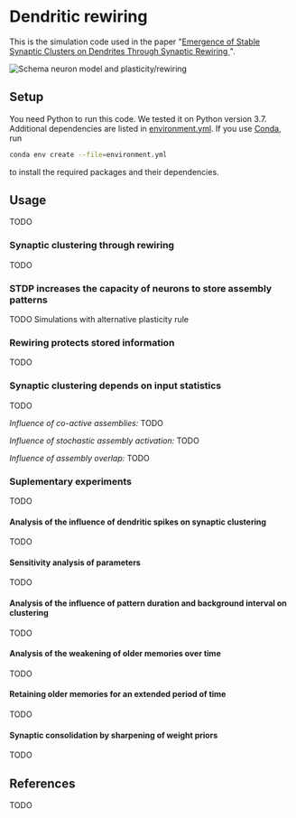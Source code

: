 # Dendritic rewiring
This is the simulation code used in the paper "[Emergence of Stable Synaptic Clusters on Dendrites Through Synaptic
Rewiring ](https://www.frontiersin.org/articles/10.3389/fncom.2020.00057)".

![Schema neuron model and plasticity/rewiring](https://i.imgur.com/qezv4Z6.png)

## Setup
You need Python to run this code. We tested it on Python version 3.7. Additional dependencies are listed in
[environment.yml](environment.yml). If you use [Conda](https://docs.conda.io/en/latest/), run

```bash
conda env create --file=environment.yml
```

to install the required packages and their dependencies.

## Usage
TODO

### Synaptic clustering through rewiring
TODO

### STDP increases the capacity of neurons to store assembly patterns
TODO
Simulations with alternative plasticity rule

### Rewiring protects stored information
TODO

### Synaptic clustering depends on input statistics
TODO

*Influence of co-active assemblies:* TODO

*Influence of stochastic assembly activation:* TODO

*Influence of assembly overlap:* TODO

### Suplementary experiments
TODO

#### Analysis of the influence of dendritic spikes on synaptic clustering
TODO

#### Sensitivity analysis of parameters
TODO

#### Analysis of the influence of pattern duration and background interval on clustering
TODO

#### Analysis of the weakening of older memories over time
TODO

#### Retaining older memories for an extended period of time
TODO

#### Synaptic consolidation by sharpening of weight priors
TODO

## References
TODO

